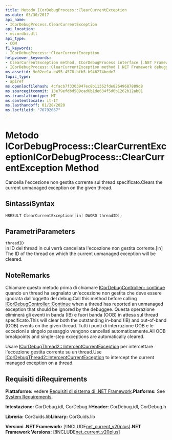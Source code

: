 ```yaml
---
title: Metodo ICorDebugProcess::ClearCurrentException
ms.date: 03/30/2017
api_name:
- ICorDebugProcess.ClearCurrentException
api_location:
- mscordbi.dll
api_type:
- COM
f1_keywords:
- ICorDebugProcess::ClearCurrentException
helpviewer_keywords:
- ClearCurrentException method, ICorDebugProcess interface [.NET Framework debugging]
- ICorDebugProcess::ClearCurrentException method [.NET Framework debugging]
ms.assetid: 9e02ee1a-e495-4578-bfb5-b946274bede7
topic_type:
- apiref
ms.openlocfilehash: 4cfacb7f3303947ec8b11362fde82649687889d8
ms.sourcegitcommit: 13e79efdbd589cad6b1de634f5d6b1262b12ab01
ms.translationtype: MT
ms.contentlocale: it-IT
ms.lasthandoff: 01/28/2020
ms.locfileid: "76792657"
---
```

# <a name="icordebugprocessclearcurrentexception-method"></a><span data-ttu-id="d6333-102">Metodo ICorDebugProcess::ClearCurrentException</span><span class="sxs-lookup"><span data-stu-id="d6333-102">ICorDebugProcess::ClearCurrentException Method</span></span>
<span data-ttu-id="d6333-103">Cancella l'eccezione non gestita corrente sul thread specificato.</span><span class="sxs-lookup"><span data-stu-id="d6333-103">Clears the current unmanaged exception on the given thread.</span></span>  
  
## <a name="syntax"></a><span data-ttu-id="d6333-104">Sintassi</span><span class="sxs-lookup"><span data-stu-id="d6333-104">Syntax</span></span>  
  
```cpp  
HRESULT ClearCurrentException([in] DWORD threadID);  
```  
  
## <a name="parameters"></a><span data-ttu-id="d6333-105">Parametri</span><span class="sxs-lookup"><span data-stu-id="d6333-105">Parameters</span></span>  
 `threadID`  
 <span data-ttu-id="d6333-106">in ID del thread in cui verrà cancellata l'eccezione non gestita corrente.</span><span class="sxs-lookup"><span data-stu-id="d6333-106">[in] The ID of the thread on which the current unmanaged exception will be cleared.</span></span>  
  
## <a name="remarks"></a><span data-ttu-id="d6333-107">Note</span><span class="sxs-lookup"><span data-stu-id="d6333-107">Remarks</span></span>  
 <span data-ttu-id="d6333-108">Chiamare questo metodo prima di chiamare [ICorDebugController:: continue](icordebugcontroller-continue-method.md) quando un thread ha segnalato un'eccezione non gestita che deve essere ignorata dall'oggetto del debug.</span><span class="sxs-lookup"><span data-stu-id="d6333-108">Call this method before calling [ICorDebugController::Continue](icordebugcontroller-continue-method.md) when a thread has reported an unmanaged exception that should be ignored by the debuggee.</span></span> <span data-ttu-id="d6333-109">Questa operazione eliminerà gli eventi in banda (IB) e fuori banda (OOB) in attesa sul thread specificato.</span><span class="sxs-lookup"><span data-stu-id="d6333-109">This will clear both the outstanding in-band (IB) and out-of-band (OOB) events on the given thread.</span></span> <span data-ttu-id="d6333-110">Tutti i punti di interruzione OOB e le eccezioni a singolo passaggio vengono cancellati automaticamente.</span><span class="sxs-lookup"><span data-stu-id="d6333-110">All OOB breakpoints and single-step exceptions are automatically cleared.</span></span>  
  
 <span data-ttu-id="d6333-111">Usare [ICorDebugThread2:: InterceptCurrentException](icordebugthread2-interceptcurrentexception-method.md) per intercettare l'eccezione gestita corrente su un thread.</span><span class="sxs-lookup"><span data-stu-id="d6333-111">Use [ICorDebugThread2::InterceptCurrentException](icordebugthread2-interceptcurrentexception-method.md) to intercept the current managed exception on a thread.</span></span>  
  
## <a name="requirements"></a><span data-ttu-id="d6333-112">Requisiti di</span><span class="sxs-lookup"><span data-stu-id="d6333-112">Requirements</span></span>  
 <span data-ttu-id="d6333-113">**Piattaforme:** vedere [Requisiti di sistema di .NET Framework](../../../../docs/framework/get-started/system-requirements.md).</span><span class="sxs-lookup"><span data-stu-id="d6333-113">**Platforms:** See [System Requirements](../../../../docs/framework/get-started/system-requirements.md).</span></span>  
  
 <span data-ttu-id="d6333-114">**Intestazione:** CorDebug.idl, CorDebug.h</span><span class="sxs-lookup"><span data-stu-id="d6333-114">**Header:** CorDebug.idl, CorDebug.h</span></span>  
  
 <span data-ttu-id="d6333-115">**Libreria:** CorGuids.lib</span><span class="sxs-lookup"><span data-stu-id="d6333-115">**Library:** CorGuids.lib</span></span>  
  
 <span data-ttu-id="d6333-116">**Versioni .NET Framework:** [!INCLUDE[net_current_v20plus](../../../../includes/net-current-v20plus-md.md)]</span><span class="sxs-lookup"><span data-stu-id="d6333-116">**.NET Framework Versions:** [!INCLUDE[net_current_v20plus](../../../../includes/net-current-v20plus-md.md)]</span></span>
